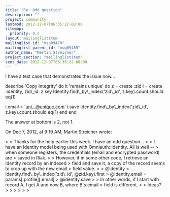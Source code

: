```yaml
---
title: "Re: Odd question"
description: ""
project: community
lastmod: 2012-12-07T06:35:22-08:00
sitemap:
  priority: 0.2
layout: mailinglistitem
mailinglist_id: "msg09470"
mailinglist_parent_id: "msg09469"
author_name: "Martin Streicher"
project_section: "mailinglistitem"
sent_date: 2012-12-07T06:35:22-08:00
---
```



I have a test case that demonstrates the issue now...

 describe 'Copy Integrity' do
 it 'remains unique' do
 z = create :zid
 i = create :identity, zid\\_id: z.key
 Identity.find\\_by\\_index('zid\\_id', z.key).count.should eq(1)

 i.email = 'uni...@unique.com'
 i.save
 Identity.find\\_by\\_index('zid\\_id', z.key).count.should eq(1)
 end
 end

The answer at bottom is 2, not 1. 


On Dec 7, 2012, at 9:19 AM, Martin Streicher wrote:

&gt; 
&gt; Thanks for the help earlier this week. I have an odd question...
&gt; 
&gt; I have an Identity model being used with Omniauth::Identity. All is well -- 
&gt; when someone registers, the credentials (email and encrypted password) are 
&gt; saved in Riak. 
&gt; 
&gt; However, if in some other code, I retrieve an Identity record by an indexed 
&gt; field and save it, a copy of the record seems to crop up with the new email 
&gt; field value.
&gt; 
&gt; @identity = Identity.find\\_by\\_index('zid\\_id', @zid.key).first
&gt; @identity.email = params[:profile][:email]
&gt; @identity.save
&gt; 
&gt; In other words, if I start with record A, I get A and now B, where B's email 
&gt; field is different. 
&gt; 
&gt; Ideas?
&gt; 
&gt; 
&gt; 
&gt; 
&gt; 
&gt; 

